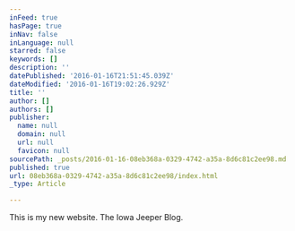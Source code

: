 ```yaml
---
inFeed: true
hasPage: true
inNav: false
inLanguage: null
starred: false
keywords: []
description: ''
datePublished: '2016-01-16T21:51:45.039Z'
dateModified: '2016-01-16T19:02:26.929Z'
title: ''
author: []
authors: []
publisher:
  name: null
  domain: null
  url: null
  favicon: null
sourcePath: _posts/2016-01-16-08eb368a-0329-4742-a35a-8d6c81c2ee98.md
published: true
url: 08eb368a-0329-4742-a35a-8d6c81c2ee98/index.html
_type: Article

---
```

This is my new website. The Iowa Jeeper Blog.